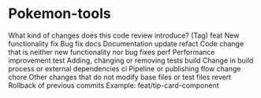 # Pokemon-tools

What kind of changes does this code review introduce? (Tag)
feat New functionality
fix Bug fix
docs Documentation update
refact Code change that is neither new functionality nor bug fixes
perf Performance improvement
test Adding, changing or removing tests
build Change in build process or external dependencies
ci Pipeline or publishing flow change
chore Other changes that do not modify base files or test files
revert Rollback of previous commits
Example: feat/tip-card-component
